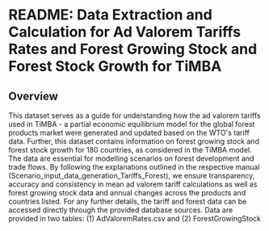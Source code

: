 # README: Data Extraction and Calculation for Ad Valorem Tariffs Rates and Forest Growing Stock and Forest Stock Growth for TiMBA 


## Overview

This dataset serves as a guide for understanding how the ad valorem tariffs used in TiMBA - a partial economic equilibrium model for the global forest products market were generated and updated based on the WTO's tariff data. Further, this dataset contains information on forest growing stock and forest stock growth for 180 countries, as considered in the TiMBA model. The data are essential for modelling scenarios on forest development and trade flows.
By following the explanations outlined in the respective manual (Scenario_input_data_generation_Tariffs_Forest), we ensure transparency, accuracy and consistency in mean ad valorem tariff calculations as well as forest growing stock data and annual changes across the products and countries listed. For any further details, the tariff and forest data can be accessed directly through the provided database sources.
Data are provided in two tables: (1) AdValoremRates.csv and (2) ForestGrowingStock

